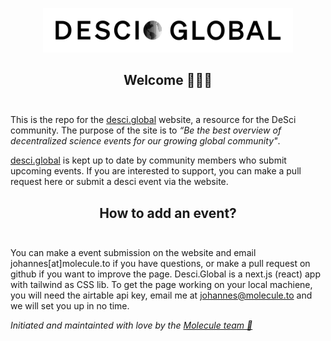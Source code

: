 
<div align="center" style="margin-top: 1em; margin-bottom: 3em;">
  <a href="https://desci.global"><img alt="desci global logo" src="./public/images/desci-global-white-logo.png" alt="desci.global" width="400"></a>
  <h2>Welcome 👋🔬🌐</h2>
</div>

This is the repo for the [desci.global](https://desci.global) website, a resource for the DeSci community. The purpose of the site is to _“Be the best overview of decentralized science events for our growing global community"_.

[desci.global](https://desci.global/) is kept up to date by community members who submit upcoming events. If you are interested to support, you can make a pull request here or submit a desci event via the website.



<div align="center" style="margin-top: 1em; margin-bottom: 3em;">

  <h2>How to add an event?</h2>
</div>

You can make a event submission on the website and email johannes[at]molecule.to if you have questions, or make a pull request on github if you want to improve the page. Desci.Global is a next.js (react) app with tailwind as CSS lib. To get the page working on your local machiene, you will need the airtable api key, email me at johannes@molecule.to and we will set you up in no time.

*Initiated and maintainted with love by the [Molecule team 💙](https://www.molecule.to/about-us)*


